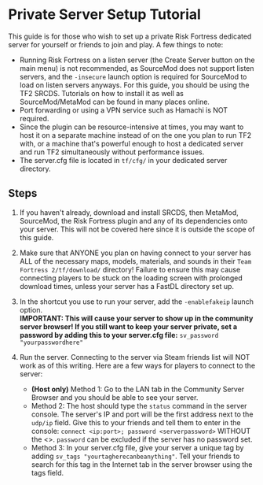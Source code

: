 # Private Server Setup Tutorial
This guide is for those who wish to set up a private Risk Fortress dedicated server for yourself or friends to join and play. A few things to note:
- Running Risk Fortress on a listen server (the Create Server button on the main menu) is not recommended, as SourceMod does not support listen servers, and the `-insecure` launch option is required for SourceMod to load on listen servers anyways. For this guide, you should be using the TF2 SRCDS. Tutorials on how to install it as well as SourceMod/MetaMod can be found in many places online.
- Port forwarding or using a VPN service such as Hamachi is NOT required.
- Since the plugin can be resource-intensive at times, you may want to host it on a separate machine instead of on the one you plan to run TF2 with, or a machine that's powerful enough to host a dedicated server and run TF2 simultaneously without performance issues.
- The server.cfg file is located in `tf/cfg/` in your dedicated server directory.

## Steps
1. If you haven't already, download and install SRCDS, then MetaMod, SourceMod, the Risk Fortress plugin and any of its dependencies onto your server. This will not be covered here since it is outside the scope of this guide.
2. Make sure that ANYONE you plan on having connect to your server has ALL of the necessary maps, models, materials, and sounds in their `Team Fortress 2/tf/download/` directory! Failure to ensure this may cause connecting players to be stuck on the loading screen with prolonged download times, unless your server has a FastDL directory set up.
3. In the shortcut you use to run your server, add the `-enablefakeip` launch option.   
   **IMPORTANT: This will cause your server to show up in the community server browser! If you still want to keep your server private, set a password by adding this to your server.cfg file:**
   `sv_password "yourpasswordhere"`

4. Run the server. Connecting to the server via Steam friends list will NOT work as of this writing. Here are a few ways for players to connect to the server:
   - **(Host only)** Method 1: Go to the LAN tab in the Community Server Browser and you should be able to see your server.
   - Method 2: The host should type the `status` command in the server console. The server's IP and port will be the first address next to the `udp/ip` field. Give this to your friends and tell them to enter in the console: `connect <ip:port>; password <serverpassword>` WITHOUT the <>. `password` can be excluded if the server has no password set.
   - Method 3: In your server.cfg file, give your server a unique tag by adding `sv_tags "yourtagherecanbeanything"`. Tell your friends to search for this tag in the Internet tab in the server browser using the tags field.
